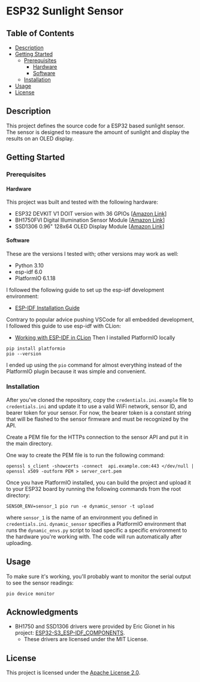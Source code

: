# ESP32 Sunlight Sensor

## Table of Contents
- [Description](#description)
- [Getting Started](#getting-started)
  - [Prerequisites](#prerequisites)
    - [Hardware](#hardware)
    - [Software](#software)
  - [Installation](#installation)
- [Usage](#usage)
- [License](#license)


## Description
This project defines the source code for a ESP32 based sunlight sensor. The sensor is designed to measure the amount 
of sunlight and display the results on an OLED display.

## Getting Started

### Prerequisites
#### Hardware
This project was built and tested with the following hardware:
- ESP32 DEVKIT V1 DOIT version with 36 GPIOs [[Amazon Link](https://www.amazon.com/dp/B084KWNMM4)]
- BH1750FVI Digital Illumination Sensor Module [[Amazon Link](https://www.amazon.com/gp/product/B09KGXD7C2/)]
- SSD1306 0.96" 128x64 OLED Display Module [[Amazon Link](https://www.amazon.com/gp/product/B06XRBYJR8)]

#### Software
These are the versions I tested with; other versions may work as well:
- Python 3.10
- esp-idf 6.0 
- PlatformIO 6.1.18

I followed the following guide to set up the esp-idf development environment:
- [ESP-IDF Installation Guide](https://docs.espressif.com/projects/esp-idf/en/stable/esp32/get-started/index.html)

 
Contrary to popular advice pushing VSCode for all embedded development, I followed this guide to use esp-idf with CLion:
- [Working with ESP-IDF in CLion](https://developer.espressif.com/blog/clion/)
Then I installed PlatformIO locally
```shell
pip install platformio
pio --version
```
I ended up using the `pio` command for almost everything 
instead of the PlatformIO plugin because it was simple and convenient.

### Installation
After you've cloned the repository, copy the `credentials.ini.example` file
to `credentials.ini` and update it to 
use a valid WiFi network, sensor ID, and bearer token  for your sensor.  For now, the bearer token 
is a constant string that will be flashed to the sensor firmware and must be recognized by the API.

Create a PEM file for the HTTPs connection to the sensor API and put it in the main directory.

One way to create the PEM file is to run the following command:

```shell
openssl s_client -showcerts -connect  api.example.com:443 </dev/null | openssl x509 -outform PEM > server_cert.pem
````

Once you have PlatformIO installed, you can build the project and upload it to your ESP32
board by running the following commands from the root directory:
```shell
SENSOR_ENV=sensor_1 pio run -e dynamic_sensor -t upload
```
where `sensor_1` is the name of an environment you defined in `credentials.ini`.
`dynamic_sensor` specifies a PlatformIO environment that runs the `dynamic_envs.py` script to 
load specific a specific environment to the hardware you're working with.
The code will run automatically after uploading.

## Usage
To make sure it's working, you'll probably want to monitor the serial output to see the sensor readings:
```shell
pio device monitor
```

## Acknowledgments
- BH1750 and SSD1306 drivers were provided by Eric Gionet in his project: [ESP32-S3_ESP-IDF_COMPONENTS](https://github.com/K0I05/ESP32-S3_ESP-IDF_COMPONENTS).
  - These drivers are licensed under the MIT License.

## License
This project is licensed under the [Apache License 2.0](https://www.apache.org/licenses/LICENSE-2.0).


